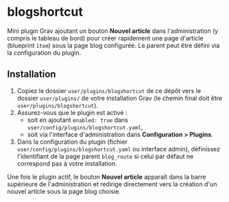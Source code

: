 # blogshortcut
Mini plugin Grav ajoutant un bouton **Nouvel article** dans l'administration (y compris le tableau de bord) pour créer rapidement une page d'article (blueprint `item`) sous la page blog configurée. Le parent peut être défini via la configuration du plugin.

## Installation

1. Copiez le dossier `user/plugins/blogshortcut` de ce dépôt vers le dossier `user/plugins/` de votre installation Grav (le chemin final doit être `user/plugins/blogshortcut`).
2. Assurez-vous que le plugin est activé :
   - soit en ajoutant `enabled: true` dans `user/config/plugins/blogshortcut.yaml`,
   - soit via l'interface d'administration dans **Configuration > Plugins**.
3. Dans la configuration du plugin (fichier `user/config/plugins/blogshortcut.yaml` ou interface admin), définissez l'identifiant de la page parent `blog_route` si celui par défaut ne correspond pas à votre installation.

Une fois le plugin actif, le bouton **Nouvel article** apparaît dans la barre supérieure de l'administration et redirige directement vers la création d'un nouvel article sous la page blog choisie.
